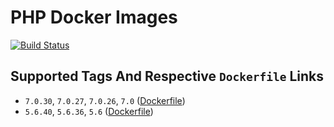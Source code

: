 # PHP Docker Images

[![Build Status](https://travis-ci.org/schroedan/docker-hub-php.svg?branch=7.0)](https://travis-ci.org/schroedan/docker-hub-php)

## Supported Tags And Respective `Dockerfile` Links

* `7.0.30`, `7.0.27`, `7.0.26`, `7.0` ([Dockerfile](7.0/Dockerfile))
* `5.6.40`, `5.6.36`, `5.6` ([Dockerfile](5.6/Dockerfile))
